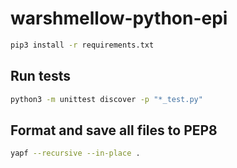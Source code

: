 # warshmellow-python-epi

```bash
pip3 install -r requirements.txt
```

## Run tests
```bash
python3 -m unittest discover -p "*_test.py"
```

## Format and save all files to PEP8
```bash
yapf --recursive --in-place .
```